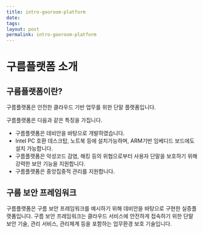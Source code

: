 ```yaml
---
title: intro-gooroom-platform
date:
tags:
layout: post
permalink: intro-gooroom-platform
---
```


구름플랫폼 소개
===============

구름플랫폼이란?
---------------
구름플랫폼은 안전한 클라우드 기반 업무를 위한 단말 플랫폼입니다.

구름플랫폼은 다음과 같은 특징을 가집니다.
* 구름플랫폼은 데비안을 바탕으로 개발하였습니다.
* Intel PC 호환 데스크탑, 노트북 등에 설치가능하며, ARM기반 임베디드 보드에도 설치 가능합니다.
* 구름플랫폼은 악성코드 감염, 해킹 등의 위협으로부터 사용자 단말을 보호하기 위해 강력한 보안 기능을 지원합니다.
* 구름플랫폼은 중앙집중적 관리를 지원합니다.

구름 보안 프레임워크
---------------
구름플랫폼은 구름 보안 프레임워크를 예시하기 위해 데비안을 바탕으로 구현한 실증플랫폼입니다.
구름 보안 프레임워크는 클라우드 서비스에 안전하게 접속하기 위한 단말 보안 기술, 관리 서비스, 관리체계 등을 포함하는 업무환경 보호 기술입니다.
